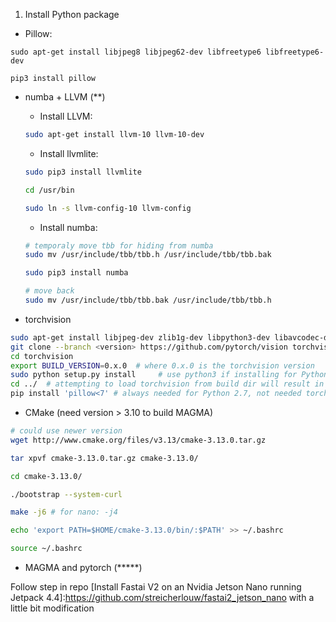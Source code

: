 1. Install Python package

* Pillow:
```
sudo apt-get install libjpeg8 libjpeg62-dev libfreetype6 libfreetype6-dev

pip3 install pillow
```

* numba + LLVM (**)
    * Install LLVM:
    ```bash
    sudo apt-get install llvm-10 llvm-10-dev
    ```

    * Install llvmlite:
    ```bash
    sudo pip3 install llvmlite 

    cd /usr/bin

    sudo ln -s llvm-config-10 llvm-config
    ```

    * Install numba:
    ```bash
    # temporaly move tbb for hiding from numba 
    sudo mv /usr/include/tbb/tbb.h /usr/include/tbb/tbb.bak

    sudo pip3 install numba

    # move back
    sudo mv /usr/include/tbb/tbb.bak /usr/include/tbb/tbb.h
    ```

* torchvision
```bash
sudo apt-get install libjpeg-dev zlib1g-dev libpython3-dev libavcodec-dev libavformat-dev libswscale-dev
git clone --branch <version> https://github.com/pytorch/vision torchvision   # see below for version of torchvision to download
cd torchvision
export BUILD_VERSION=0.x.0  # where 0.x.0 is the torchvision version  
sudo python setup.py install     # use python3 if installing for Python 3.6
cd ../  # attempting to load torchvision from build dir will result in import error
pip install 'pillow<7' # always needed for Python 2.7, not needed torchvision v0.5.0+ with Python 3.6
```

* CMake (need version > 3.10 to build MAGMA)
```bash
# could use newer version
wget http://www.cmake.org/files/v3.13/cmake-3.13.0.tar.gz

tar xpvf cmake-3.13.0.tar.gz cmake-3.13.0/

cd cmake-3.13.0/

./bootstrap --system-curl

make -j6 # for nano: -j4

echo 'export PATH=$HOME/cmake-3.13.0/bin/:$PATH' >> ~/.bashrc

source ~/.bashrc
```

* MAGMA and pytorch (*****)

Follow step in repo [Install Fastai V2 on an Nvidia Jetson Nano running Jetpack 4.4]:https://github.com/streicherlouw/fastai2_jetson_nano with a little bit modification

